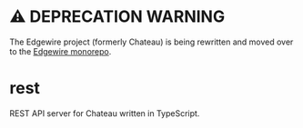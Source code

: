 # ⚠️ DEPRECATION WARNING

The Edgewire project (formerly Chateau) is being rewritten and moved over to the [Edgewire monorepo](https://github.com/frolleks/edgewire).

# rest
REST API server for Chateau written in TypeScript.

